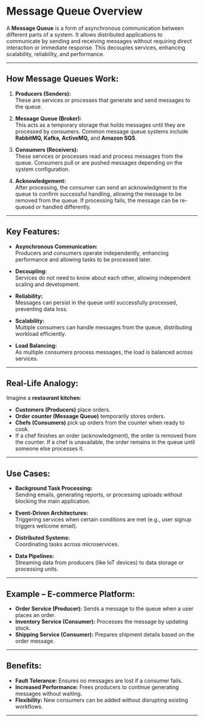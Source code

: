# Message Queue Overview

A **Message Queue** is a form of asynchronous communication between different parts of a system. It allows distributed applications to communicate by sending and receiving messages without requiring direct interaction or immediate response. This decouples services, enhancing scalability, reliability, and performance.

---

## How Message Queues Work:

1. **Producers (Senders):**  
   These are services or processes that generate and send messages to the queue.  

2. **Message Queue (Broker):**  
   This acts as a temporary storage that holds messages until they are processed by consumers. Common message queue systems include **RabbitMQ, Kafka, ActiveMQ,** and **Amazon SQS**.  

3. **Consumers (Receivers):**  
   These services or processes read and process messages from the queue. Consumers pull or are pushed messages depending on the system configuration.

4. **Acknowledgement:**  
   After processing, the consumer can send an acknowledgment to the queue to confirm successful handling, allowing the message to be removed from the queue. If processing fails, the message can be re-queued or handled differently.

---

## Key Features:

- **Asynchronous Communication:**  
  Producers and consumers operate independently, enhancing performance and allowing tasks to be processed later.  

- **Decoupling:**  
  Services do not need to know about each other, allowing independent scaling and development.  

- **Reliability:**  
  Messages can persist in the queue until successfully processed, preventing data loss.  

- **Scalability:**  
  Multiple consumers can handle messages from the queue, distributing workload efficiently.  

- **Load Balancing:**  
  As multiple consumers process messages, the load is balanced across services.  

---

## Real-Life Analogy:

Imagine a **restaurant kitchen**:  
- **Customers (Producers)** place orders.  
- **Order counter (Message Queue)** temporarily stores orders.  
- **Chefs (Consumers)** pick up orders from the counter when ready to cook.  
- If a chef finishes an order (acknowledgment), the order is removed from the counter. If a chef is unavailable, the order remains in the queue until someone else processes it.  

---

## Use Cases:

- **Background Task Processing:**  
  Sending emails, generating reports, or processing uploads without blocking the main application.  

- **Event-Driven Architectures:**  
  Triggering services when certain conditions are met (e.g., user signup triggers welcome email).  

- **Distributed Systems:**  
  Coordinating tasks across microservices.  

- **Data Pipelines:**  
  Streaming data from producers (like IoT devices) to data storage or processing units.  

---

## Example – **E-commerce Platform:**

- **Order Service (Producer):** Sends a message to the queue when a user places an order.  
- **Inventory Service (Consumer):** Processes the message by updating stock.  
- **Shipping Service (Consumer):** Prepares shipment details based on the order message.  

---

## Benefits:

- **Fault Tolerance:** Ensures no messages are lost if a consumer fails.  
- **Increased Performance:** Frees producers to continue generating messages without waiting.  
- **Flexibility:** New consumers can be added without disrupting existing workflows.  

---
